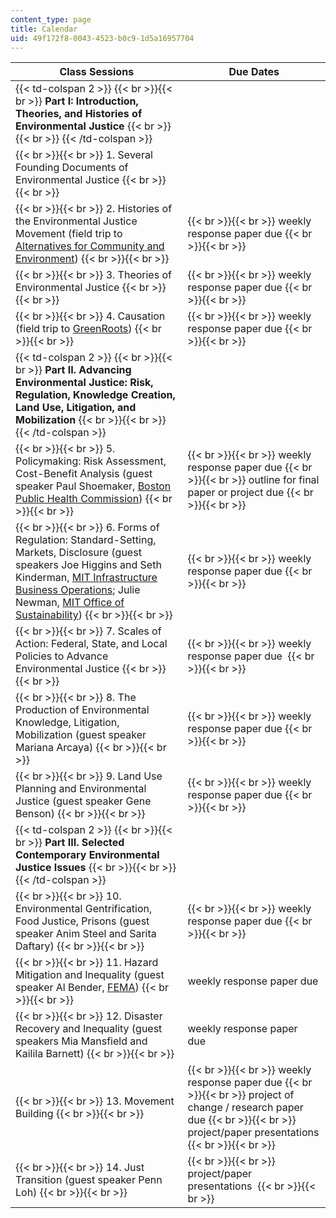 ```yaml
---
content_type: page
title: Calendar
uid: 49f172f8-0043-4523-b0c9-1d5a16957704
---
```


  
| Class Sessions | Due Dates |
| --- | --- |
| {{< td-colspan 2 >}} {{< br >}}{{< br >}} **Part I: Introduction, Theories, and Histories of Environmental Justice** {{< br >}}{{< br >}} {{< /td-colspan >}} ||
|  {{< br >}}{{< br >}} 1\. Several Founding Documents of Environmental Justice {{< br >}}{{< br >}}  | &nbsp; |
|  {{< br >}}{{< br >}} 2\. Histories of the Environmental Justice Movement (field trip to [Alternatives for Community and Environment](https://ace-ej.org/)) {{< br >}}{{< br >}}  |  {{< br >}}{{< br >}} weekly response paper due {{< br >}}{{< br >}}  |
|  {{< br >}}{{< br >}} 3\. Theories of Environmental Justice {{< br >}}{{< br >}}  |  {{< br >}}{{< br >}} weekly response paper due {{< br >}}{{< br >}}  |
|  {{< br >}}{{< br >}} 4\. Causation (field trip to [GreenRoots](http://www.greenrootschelsea.org/)) {{< br >}}{{< br >}}  |  {{< br >}}{{< br >}} weekly response paper due {{< br >}}{{< br >}}  |
| {{< td-colspan 2 >}} {{< br >}}{{< br >}} **Part II. Advancing Environmental Justice: Risk, Regulation, Knowledge Creation, Land Use, Litigation, and Mobilization** {{< br >}}{{< br >}} {{< /td-colspan >}} ||
|  {{< br >}}{{< br >}} 5\. Policymaking: Risk Assessment, Cost-Benefit Analysis (guest speaker Paul Shoemaker, [Boston Public Health Commission](https://www.bphc.org/Pages/default.aspx)) {{< br >}}{{< br >}}  |  {{< br >}}{{< br >}} weekly response paper due {{< br >}}{{< br >}} outline for final paper or project due {{< br >}}{{< br >}}  |
|  {{< br >}}{{< br >}} 6\. Forms of Regulation: Standard-Setting, Markets, Disclosure (guest speakers Joe Higgins and Seth Kinderman, [MIT Infrastructure Business Operations](https://web.mit.edu/facilities/about/ibo/index.html); Julie Newman, [MIT Office of Sustainability](https://sustainability.mit.edu/)) {{< br >}}{{< br >}}  |  {{< br >}}{{< br >}} weekly response paper due {{< br >}}{{< br >}}  |
|  {{< br >}}{{< br >}} 7\. Scales of Action: Federal, State, and Local Policies to Advance Environmental Justice {{< br >}}{{< br >}}  |  {{< br >}}{{< br >}} weekly response paper due  {{< br >}}{{< br >}}  |
|  {{< br >}}{{< br >}} 8\. The Production of Environmental Knowledge, Litigation, Mobilization (guest speaker Mariana Arcaya) {{< br >}}{{< br >}}  |  {{< br >}}{{< br >}} weekly response paper due {{< br >}}{{< br >}}  |
|  {{< br >}}{{< br >}} 9\. Land Use Planning and Environmental Justice (guest speaker Gene Benson) {{< br >}}{{< br >}}  |  {{< br >}}{{< br >}} weekly response paper due {{< br >}}{{< br >}}  |
| {{< td-colspan 2 >}} {{< br >}}{{< br >}} **Part III. Selected Contemporary Environmental Justice Issues** {{< br >}}{{< br >}} {{< /td-colspan >}} ||
|  {{< br >}}{{< br >}} 10\. Environmental Gentrification, Food Justice, Prisons (guest speaker Anim Steel and Sarita Daftary) {{< br >}}{{< br >}}  |  {{< br >}}{{< br >}} weekly response paper due {{< br >}}{{< br >}}  |
|  {{< br >}}{{< br >}} 11\. Hazard Mitigation and Inequality (guest speaker Al Bender, [FEMA](https://www.fema.gov/)) {{< br >}}{{< br >}}  | weekly response paper due |
|  {{< br >}}{{< br >}} 12\. Disaster Recovery and Inequality (guest speakers Mia Mansfield and Kailila Barnett) {{< br >}}{{< br >}}  | weekly response paper due  |
|  {{< br >}}{{< br >}} 13\. Movement Building {{< br >}}{{< br >}}  |  {{< br >}}{{< br >}} weekly response paper due {{< br >}}{{< br >}} project of change / research paper due {{< br >}}{{< br >}} project/paper presentations {{< br >}}{{< br >}}  |
|  {{< br >}}{{< br >}} 14\. Just Transition (guest speaker Penn Loh) {{< br >}}{{< br >}}  |  {{< br >}}{{< br >}} project/paper presentations  {{< br >}}{{< br >}}